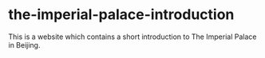 # the-imperial-palace-introduction
This is a website which contains a short introduction to The Imperial Palace in Beijing.

